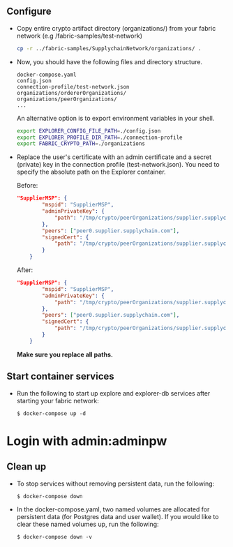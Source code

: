 ## Configure

* Copy entire crypto artifact directory (organizations/) from your fabric network (e.g /fabric-samples/test-network)

    ```bash
    cp -r ../fabric-samples/SupplychainNetwork/organizations/ .
    ```

* Now, you should have the following files and directory structure.

    ```
    docker-compose.yaml
    config.json
    connection-profile/test-network.json
    organizations/ordererOrganizations/
    organizations/peerOrganizations/
    ...
    ```

    An alternative option is to export environment variables in your shell.

    ```bash
    export EXPLORER_CONFIG_FILE_PATH=./config.json
    export EXPLORER_PROFILE_DIR_PATH=./connection-profile
    export FABRIC_CRYPTO_PATH=./organizations
    ```

* Replace the user's certificate with an admin certificate and a secret (private) key in the connection profile (test-network.json). You need to specify the absolute path on the Explorer container.

    Before:
    ```json
    "SupplierMSP": {
			"mspid": "SupplierMSP",
			"adminPrivateKey": {
				"path": "/tmp/crypto/peerOrganizations/supplier.supplychain.com/users/Admin@supplier.supplychain.com/msp/keystore/3c246aa14f75c1ef1baee653f4e0039169073b54c6f69ba72921b99bdc3720a2_sk"
			},
			"peers": ["peer0.supplier.supplychain.com"],
			"signedCert": {
				"path": "/tmp/crypto/peerOrganizations/supplier.supplychain.com/users/Admin@supplier.supplychain.com/msp/signcerts/cert.pem"
			}
		}
    ```

    After:
    ```json
    "SupplierMSP": {
			"mspid": "SupplierMSP",
			"adminPrivateKey": {
				"path": "/tmp/crypto/peerOrganizations/supplier.supplychain.com/users/Admin@supplier.supplychain.com/msp/keystore/?????????????????????_sk"
			},
			"peers": ["peer0.supplier.supplychain.com"],
			"signedCert": {
				"path": "/tmp/crypto/peerOrganizations/supplier.supplychain.com/users/Admin@supplier.supplychain.com/msp/signcerts/????????????????????cert.pem"
			}
		}
    ```
    **Make sure you replace all paths.**

## Start container services

* Run the following to start up explore and explorer-db services after starting your fabric network:

    ```shell
    $ docker-compose up -d
    ```
# Login with admin:adminpw

## Clean up

* To stop services without removing persistent data, run the following:

    ```shell
    $ docker-compose down
    ```

* In the docker-compose.yaml, two named volumes are allocated for persistent data (for Postgres data and user wallet). If you would like to clear these named volumes up, run the following:

    ```shell
    $ docker-compose down -v
    ```


